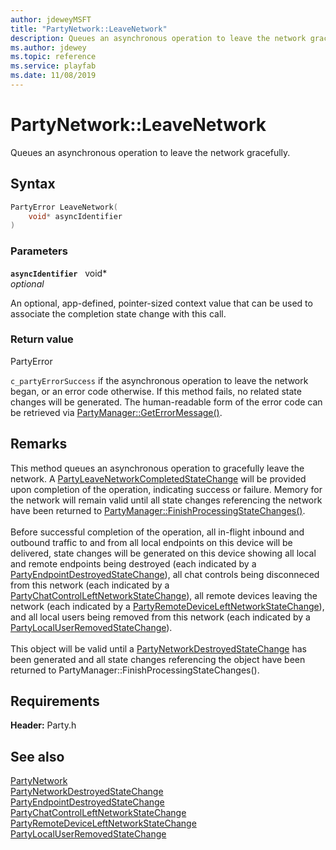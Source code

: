 ```yaml
---
author: jdeweyMSFT
title: "PartyNetwork::LeaveNetwork"
description: Queues an asynchronous operation to leave the network gracefully.
ms.author: jdewey
ms.topic: reference
ms.service: playfab
ms.date: 11/08/2019
---
```


# PartyNetwork::LeaveNetwork  

Queues an asynchronous operation to leave the network gracefully.  

## Syntax  
  
```cpp
PartyError LeaveNetwork(  
    void* asyncIdentifier  
)  
```  
  
### Parameters  
  
**`asyncIdentifier`** &nbsp; void*  
*optional*  
  
An optional, app-defined, pointer-sized context value that can be used to associate the completion state change with this call.  
  
  
### Return value  
PartyError
  
```c_partyErrorSuccess``` if the asynchronous operation to leave the network began, or an error code otherwise. If this method fails, no related state changes will be generated. The human-readable form of the error code can be retrieved via [PartyManager::GetErrorMessage()](../../PartyManager/methods/partymanager_geterrormessage.md).
  
## Remarks  
  
This method queues an asynchronous operation to gracefully leave the network. A [PartyLeaveNetworkCompletedStateChange](../../../structs/partyleavenetworkcompletedstatechange.md) will be provided upon completion of the operation, indicating success or failure. Memory for the network will remain valid until all state changes referencing the network have been returned to [PartyManager::FinishProcessingStateChanges()](../../PartyManager/methods/partymanager_finishprocessingstatechanges.md). <br /><br /> Before successful completion of the operation, all in-flight inbound and outbound traffic to and from all local endpoints on this device will be delivered, state changes will be generated on this device showing all local and remote endpoints being destroyed (each indicated by a [PartyEndpointDestroyedStateChange](../../../structs/partyendpointdestroyedstatechange.md)), all chat controls being disconneced from this network (each indicated by a [PartyChatControlLeftNetworkStateChange](../../../structs/partychatcontrolleftnetworkstatechange.md)), all remote devices leaving the network (each indicated by a [PartyRemoteDeviceLeftNetworkStateChange](../../../structs/partyremotedeviceleftnetworkstatechange.md)), and all local users being removed from this network (each indicated by a [PartyLocalUserRemovedStateChange](../../../structs/partylocaluserremovedstatechange.md)).   <br /><br /> This object will be valid until a [PartyNetworkDestroyedStateChange](../../../structs/partynetworkdestroyedstatechange.md) has been generated and all state changes referencing the object have been returned to PartyManager::FinishProcessingStateChanges().
  
## Requirements  
  
**Header:** Party.h
  
## See also  
[PartyNetwork](../partynetwork.md)  
[PartyNetworkDestroyedStateChange](../../../structs/partynetworkdestroyedstatechange.md)  
[PartyEndpointDestroyedStateChange](../../../structs/partyendpointdestroyedstatechange.md)  
[PartyChatControlLeftNetworkStateChange](../../../structs/partychatcontrolleftnetworkstatechange.md)  
[PartyRemoteDeviceLeftNetworkStateChange](../../../structs/partyremotedeviceleftnetworkstatechange.md)  
[PartyLocalUserRemovedStateChange](../../../structs/partylocaluserremovedstatechange.md)
  
  
